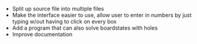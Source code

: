 - Split up source file into multiple files
- Make the interface easier to use, allow user to enter in numbers by just typing w/out having to click on every box
- Add a program that can also solve boardstates with holes
- Improve documentation
